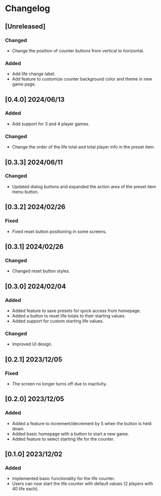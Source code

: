 <!--
CHANGELOG CONVENTION

IMPACT CATEGORIES:
- `Added`: Introduces new features or functionalities.
- `Changed`: Modifies existing functionality or behavior.
- `Deprecated`: Flags features marked for removal in future releases, providing advance notice.
- `Removed`: Communicates the removal of existing features, alerting users to changes that may affect their usage.
- `Fixed`: Resolves bug issues, crucial for stability.
- `Security`: Addresses security-related changes or fixes vulnerabilities, emphasizing the importance of updates for security reasons.
- `Performance`: Includes enhancements to speed, efficiency, or resource utilization.

VERSIONING SCHEME:
A.B.C

A (Major): Represents significant changes, like major updates or big changes to how the app works.
B (Minor): Indicates the addition of new features, improvements, or important changes, usually without breaking existing functionality.
C (Patch): Denotes fixes for small issues, updates, or patches that don't break anything already in the app.

EXAMPLE:
### Added
- New feature description.

### Changed
- Modified functionality details.

### Deprecated
- Deprecated feature details.

### Removed
- Removed feature information.

### Fixed
- Bug fix details.

### Security
- Security-related changes or vulnerability fixes.

### Performance
- Improved loading times for a smoother user experience.

Versioning Example:
1.0.0
-->

# Changelog

## [Unreleased]

### Changed

- Change the position of counter buttons from vertical to horizontal.

### Added

- Add life change label.
- Add feature to customize counter background color and theme in new game page.

## [0.4.0] 2024/06/13

### Added

- Add support for 3 and 4 player games.

### Changed

- Change the order of the life total and total player info in the preset item.

## [0.3.3] 2024/06/11

### Changed

- Updated dialog buttons and expanded the action area of the preset item menu button.

## [0.3.2] 2024/02/26

### Fixed

- Fixed reset button positioning in some screens.

## [0.3.1] 2024/02/26

### Changed

- Changed reset button styles.

## [0.3.0] 2024/02/04

### Added

- Added feature to save presets for quick access from homepage.
- Added a button to reset life totals to their starting values.
- Added support for custom starting life values.

### Changed

- Improved UI design.

## [0.2.1] 2023/12/05

### Fixed

- The screen no longer turns off due to inactivity.

## [0.2.0] 2023/12/05

### Added

- Added a feature to increment/decrement by 5 when the button is held down.
- Added basic homepage with a button to start a new game.
- Added feature to select starting life for the counter.

## [0.1.0] 2023/12/02

### Added

- Implemented basic functionality for the life counter.
- Users can now start the life counter with default values (2 players with 40 life each).
